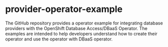 # provider-operator-example
The GitHub repository provides a operator example for integrating database providers with the OpenShift Database Access/DBaaS Operator. The examples are intended to help developers understand how to create their operator and use the operator with DBaaS operator.
